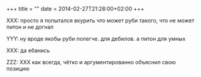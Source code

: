 +++
title = ""
date = 2014-02-27T21:28:00+02:00
+++

XXX: просто я попытался вкурить что может руби такого, что не может питон и не догнал


YYY: ну вроде якобы руби полегче. для дебилов. а питон для умных


XXX: да ебанись


ZZZ: XXX как всегда, чётко и аргументированно объяснил свою позицию


